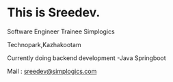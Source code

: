 # This is Sreedev.

Software Engineer Trainee Simplogics

Technopark,Kazhakootam

Currently doing backend development -Java Springboot

Mail : sreedev@simplogics.com

<!---
sreedev-ts/sreedev-ts is a ✨ special ✨ repository because its `README.md` (this file) appears on your GitHub profile.
You can click the Preview link to take a look at your changes.
--->
